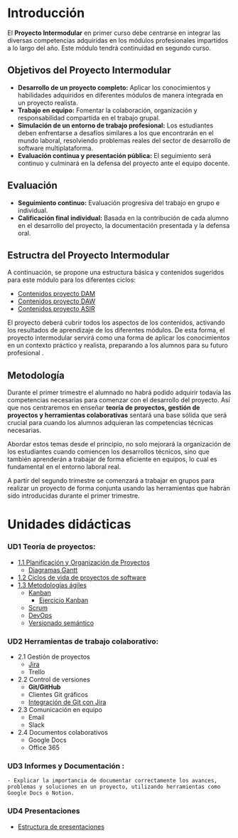 

# Introducción

El **Proyecto Intermodular** en primer curso debe centrarse en integrar las diversas competencias adquiridas en los módulos profesionales impartidos a lo largo del año. Este módulo tendrá continuidad en segundo curso.

## Objetivos del Proyecto Intermodular

- **Desarrollo de un proyecto completo:** Aplicar los conocimientos y habilidades adquiridos en diferentes módulos de manera integrada en un proyecto realista.
- **Trabajo en equipo:** Fomentar la colaboración, organización y responsabilidad compartida en el trabajo grupal.
- **Simulación de un entorno de trabajo profesional:** Los estudiantes deben enfrentarse a desafíos similares a los que encontrarán en el mundo laboral, resolviendo problemas reales del sector de desarrollo de software multiplataforma.
- **Evaluación continua y presentación pública:** El seguimiento será continuo y culminará en la defensa del proyecto ante el equipo docente.

## Evaluación

- **Seguimiento continuo:** Evaluación progresiva del trabajo en grupo e individual.
- **Calificación final individual:** Basada en la contribución de cada alumno en el desarrollo del proyecto, la documentación presentada y la defensa oral.

## Estructra del Proyecto Intermodular

A continuación, se propone una estructura básica y contenidos sugeridos para este módulo para los diferentes ciclos:

- [Contenidos proyecto DAM](contenidosDAM.md)
- [Contenidos proyecto DAW](contenidosDAW.md)
- [Contenidos proyecto ASIR](contenidosASIR.md)

El proyecto deberá cubrir todos los aspectos de los contenidos, activando los resultados de aprendizaje de los diferentes módulos. De esta forma, el proyecto intermodular servirá como una forma de aplicar los conocimientos en un contexto práctico y realista, preparando a los alumnos para su futuro profesional .


## Metodología

Durante el primer trimestre el alumnado no habrá podido adquirir todavía las competencias necesarias para comenzar con el desarrollo del proyecto. Así que nos centraremos en enseñar **teoría de proyectos, gestión de proyectos y herramientas colaborativas** sentará una base sólida que será crucial para cuando los alumnos adquieran las competencias técnicas necesarias.

Abordar estos temas desde el principio, no solo mejorará la organización de los estudiantes cuando comiencen los desarrollos técnicos, sino que también aprenderán a trabajar de forma eficiente en equipos, lo cual es fundamental en el entorno laboral real.

A partir del segundo trimestre se comenzará a trabajar en grupos para realizar un proyecto de forma conjunta usando las herramientas que habrán sido introducidas durante el primer trimestre.

# Unidades didácticas

### UD1 **Teoría de proyectos:** 

- [1.1 Planificación y Organización de Proyectos](UD1/proyectos.md)
	- [Diagramas Gantt](UD1/diagrama_gantt.md)
- [1.2 Ciclos de vida de proyectos de software](UD1/life_cycle_software.md)
- [1.3 Metodologías ágiles](UD1/metodologias_agiles.md)
	 - [Kanban](UD1/kanban.md)
		- [Ejercicio Kanban](UD1/exercises/ex_kanban.md)
	- [Scrum](UD1/scrum.md)
	- [DevOps](UD1/devops.md)
	- [Versionado semántico](UD1/semver.md) 

### UD2 **Herramientas de trabajo colaborativo:** 

 - 2.1 Gestión de proyectos
	- [Jira](UD2/jira.md)
	- Trello
- 2.2 Control de versiones
	- **Git/GitHub**
	- Clientes Git gráficos
	- [Integración de Git con Jira](UD2/gitjira.md)
- 2.3 Comunicación en equipo
	- Email
	- Slack
- 2.4 Documentos colaborativos
	- Google Docs
	- Office 365

### UD3 **Informes y Documentación :** 
	- Explicar la importancia de documentar correctamente los avances, problemas y soluciones en un proyecto, utilizando herramientas como Google Docs o Notion.
	
### UD4 **Presentaciones**
- [Estructura de presentaciones](UD4/presentaciones.md)
